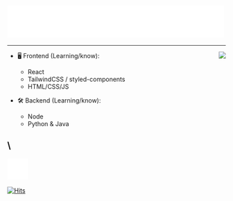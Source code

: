 <img src="https://raw.githubusercontent.com/w-xe/w-xe/main/wave.svg" />

---

<a href="https://discord.com/users/975237102340022272">
  <img src="https://lanyard-profile-readme.vercel.app/api/975237102340022272?hideTimestamp=true&idleMessage=Probably%20dead'%20or%20asleep%20..." align="right" />
</a>

- 🖥️ Frontend (Learning/know):
  - React
  - TailwindCSS / styled-components
  - HTML/CSS/JS

- 🛠 Backend (Learning/know):
  - Node
  - Python & Java

\
---
[![Follow Me](https://raw.githubusercontent.com/w-xe/w-xe/main/ig.svg)](https://instagram.com/wxxet) 

[![Hits](https://hits.link/hits?url=https://github.com/w-xe&bgLeft=444444&bgRight=575fff&label=visits)](https://hits.link)

